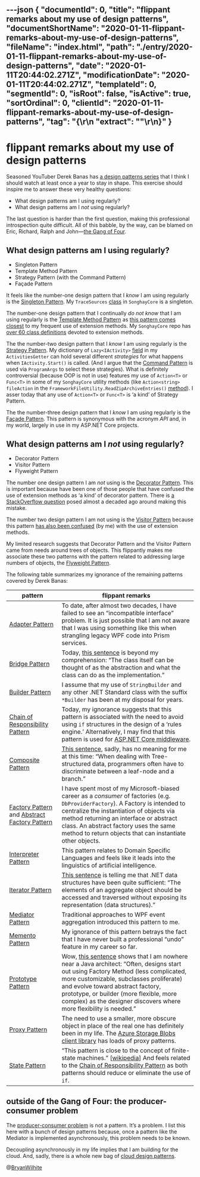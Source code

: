 ---json
{
  "documentId": 0,
  "title": "flippant remarks about my use of design patterns",
  "documentShortName": "2020-01-11-flippant-remarks-about-my-use-of-design-patterns",
  "fileName": "index.html",
  "path": "./entry/2020-01-11-flippant-remarks-about-my-use-of-design-patterns",
  "date": "2020-01-11T20:44:02.271Z",
  "modificationDate": "2020-01-11T20:44:02.271Z",
  "templateId": 0,
  "segmentId": 0,
  "isRoot": false,
  "isActive": true,
  "sortOrdinal": 0,
  "clientId": "2020-01-11-flippant-remarks-about-my-use-of-design-patterns",
  "tag": "{\r\n  \"extract\": \"\"\r\n}"
}
---

# flippant remarks about my use of design patterns

Seasoned YouTuber Derek Banas has [a design patterns series](https://www.youtube.com/playlist?list=PLF206E906175C7E07) that I think I should watch at least once a year to stay in shape. This exercise should inspire me to answer these very healthy questions:

- What design patterns am I using regularly?
- What design patterns am I _not_ using regularly?

The last question is harder than the first question, making this professional introspection quite difficult. All of this babble, by the way, can be blamed on Eric, Richard, Ralph and John—[the Gang of Four](https://en.wikipedia.org/wiki/Design_Patterns).

## What design patterns am I using regularly?

- Singleton Pattern
- Template Method Pattern
- Strategy Pattern (with the Command Pattern)
- Façade Pattern

It feels like the number-one design pattern that I _know_ I am using regularly is the [Singleton Pattern](https://www.youtube.com/watch?v=NZaXM67fxbs&list=PLF206E906175C7E07&index=8&t=0s). My `TraceSources` [class](https://github.com/BryanWilhite/SonghayCore/blob/master/SonghayCore/Diagnostics/TraceSources.cs) in `SonghayCore` is a singleton.

The number-one design pattern that I continually _do not know_ that I am using regularly is the [Template Method Pattern](https://www.youtube.com/watch?v=aR1B8MlwbRI&list=PLF206E906175C7E07&index=17&t=0s) as [this pattern comes closest](https://stackoverflow.com/a/6936197/22944) to my frequent use of extension methods. My `SonghayCore` repo has [over 60 class definitions](https://github.com/BryanWilhite/SonghayCore/tree/master/SonghayCore/Extensions) devoted to extension methods.

The the number-two design pattern that I _know_ I am using regularly is the [Strategy Pattern](https://www.youtube.com/watch?v=-NCgRD9-C6o&list=PLF206E906175C7E07&index=4&t=0s). My dictionary of `Lazy<IActivity>` [field](https://github.com/BryanWilhite/SonghayCore/blob/master/SonghayCore/Models/ActivitiesGetter.cs#L74) in my `ActivitiesGetter` can hold several different _strategies_ for what happens when `IActivity.Start()` is called. (And I argue that the [Command Pattern](https://www.youtube.com/watch?v=7Pj5kAhVBlg&list=PLF206E906175C7E07&index=13&t=0s) is used via `ProgramArgs` to select these strategies). What is definitely controversial (because OOP is not in use) features my use of `Action<T>` or `Func<T>` in some of my `SonghayCore` utility methods (like `Action<string> fileAction` in the `FrameworkFileUtility.ReadZipArchiveEntries()` [method](https://github.com/BryanWilhite/SonghayCore/blob/master/SonghayCore/FrameworkFileUtility.Compression.cs#L25)). I asser today that any use of `Action<T>` or `Func<T>` is ‘a kind’ of Strategy Pattern.

The the number-three design pattern that I _know_ I am using regularly is the [Façade Pattern](https://www.youtube.com/watch?v=B1Y8fcYrz5o&list=PLF206E906175C7E07&index=15&t=0s). This pattern is synonymous with the acronym _API_ and, in my world, largely in use in my ASP.NET Core projects.

## What design patterns am I _not_ using regularly?

- Decorator Pattern
- Visitor Pattern
- Flyweight Pattern

The number one design pattern I am _not_ using is the [Decorator Pattern](https://www.youtube.com/watch?v=j40kRwSm4VE&list=PLF206E906175C7E07&index=12&t=0s). This is important because have been one of those people that have confused the use of extension methods as ‘a kind’ of decorator pattern. There is [a StackOverflow question](https://stackoverflow.com/questions/4888116/the-decorator-pattern-extension-methods-in-c-sharp) posed almost a decaded ago around making this mistake.

The number two design pattern I am not using is the [Visitor Pattern](https://www.youtube.com/watch?v=pL4mOUDi54o&list=PLF206E906175C7E07&index=27&t=0s) because this pattern [has also been confused](https://stackoverflow.com/a/6935609/22944) (by me) with the use of extension methods.

My limited research suggests that Decorator Pattern and the Visitor Pattern came from needs around trees of objects. This flippantly makes me associate these two patterns with the pattern related to addressing large numbers of objects, the [Flyweight Pattern](https://www.youtube.com/watch?v=0vV-R2926ss&list=PLF206E906175C7E07&index=20&t=0s).

The following table summarizes my ignorance of the remaining patterns covered by Derek Banas:

pattern | flippant remarks
-- | --
[Adapter Pattern](https://www.youtube.com/watch?v=qG286LQM6BU&list=PLF206E906175C7E07&index=14&t=0s) | To date, after almost two decades, I have failed to see an “incompatible interface” problem. It is just possible that I am not aware that I was using something like this when strangling legacy WPF code into Prism services.
[Bridge Pattern](https://www.youtube.com/watch?v=9jIgSsIfh_8&list=PLF206E906175C7E07&index=16&t=0s) | Today, [this sentence](https://en.wikipedia.org/wiki/Bridge_pattern) is beyond my comprehension: “The class itself can be thought of as the abstraction and what the class can do as the implementation.”
[Builder Pattern](https://www.youtube.com/watch?v=9XnsOpjclUg&list=PLF206E906175C7E07&index=9&t=0s) | I assume that my use of `StringBuilder` and any other .NET Standard class with the suffix `*Builder` has been at my disposal for years.
[Chain of Responsibility Pattern](https://www.youtube.com/watch?v=jDX6x8qmjbA&list=PLF206E906175C7E07&index=23&t=0s) | Today, my ignorance suggests that this pattern is associated with the need to avoid using `if` structures in the design of a ‘rules engine.’ Alternatively, I may find that this pattern is used for [ASP.NET Core middleware](https://weblogs.asp.net/ricardoperes/dynamically-loading-middleware-in-asp-net-core).
[Composite Pattern](https://www.youtube.com/watch?v=2HUnoKyC9l0&list=PLF206E906175C7E07&index=19&t=0s) | [This sentence](https://en.wikipedia.org/wiki/Composite_pattern#Motivation), sadly, has no meaning for me at this time: “When dealing with Tree-structured data, programmers often have to discriminate between a leaf-node and a branch.”
[Factory Pattern](https://www.youtube.com/watch?v=ub0DXaeV6hA&list=PLF206E906175C7E07&index=6&t=0s) and [Abstract Factory Pattern](https://www.youtube.com/watch?v=xbjAsdAK4xQ&list=PLF206E906175C7E07&index=7&t=0s) | I have spent most of my Microsoft-biased career as a _consumer_ of factories (e.g. `DbProviderFactory`). A Factory is intended to centralize the instantiation of objects via method returning an interface or abstract class. An abstract factory uses the same method to return objects that can instantiate other objects.
[Interpreter Pattern](https://www.youtube.com/watch?v=6CVymSJQuJE&list=PLF206E906175C7E07&index=24&t=0s) | This pattern relates to Domain Specific Languages and feels like it leads into the linguistics of artificial intelligence.
[Iterator Pattern](https://www.youtube.com/watch?v=VKIzUuMdmag&list=PLF206E906175C7E07&index=18&t=0s) | [This sentence](https://en.wikipedia.org/wiki/Iterator_pattern#Overview) is telling me that .NET data structures have been quite sufficient: “The elements of an aggregate object should be accessed and traversed without exposing its representation (data structures).”
[Mediator Pattern](https://www.youtube.com/watch?v=8DxIpdKd41A&list=PLF206E906175C7E07&index=25&t=0s) | Traditional approaches to WPF event aggregation introduced this pattern to me.
[Memento Pattern](https://www.youtube.com/watch?v=jOnxYT8Iaoo&list=PLF206E906175C7E07&index=26&t=0s) | My ignorance of this pattern betrays the fact that I have never built a professional “undo” feature in my career so far.
[Prototype Pattern](https://www.youtube.com/watch?v=AFbZhRL0Uz8&list=PLF206E906175C7E07&index=10&t=0s) | Wow, [this sentence](https://en.wikipedia.org/wiki/Prototype_pattern#Rules_of_thumb) shows that I am nowhere near a Java architect: “Often, designs start out using Factory Method (less complicated, more customizable, subclasses proliferate) and evolve toward abstract factory, prototype, or builder (more flexible, more complex) as the designer discovers where more flexibility is needed.”
[Proxy Pattern](https://www.youtube.com/watch?v=cHg5bWW4nUI&list=PLF206E906175C7E07&index=22&t=0s) | The need to use a smaller, more obscure object in place of the real one has definitely been in my life. The [Azure Storage Blobs client library](https://github.com/Azure/azure-sdk-for-net/tree/master/sdk/storage/Azure.Storage.Blobs) has loads of proxy patterns.
[State Pattern](https://www.youtube.com/watch?v=MGEx35FjBuo&list=PLF206E906175C7E07&index=21&t=0s) | “This pattern is close to the concept of finite-state machines.” [[wikipedia](https://en.wikipedia.org/wiki/State_pattern)] And feels related to the [Chain of Responsibility Pattern](https://www.youtube.com/watch?v=jDX6x8qmjbA&list=PLF206E906175C7E07&index=23&t=0s) as both patterns should reduce or eliminate the use of `if`.

## outside of the Gang of Four: the producer-consumer problem

The [producer-consumer problem](https://en.wikipedia.org/wiki/Producer%E2%80%93consumer_problem) is not a pattern. It’s a problem. I list this here with a bunch of design patterns because, once a pattern like the Mediator is implemented asynchronously, this problem needs to be known.

Decoupling asynchronously in my life implies that I am building for the cloud. And, sadly, there is a whole new bag of [cloud design patterns](https://docs.microsoft.com/en-us/azure/architecture/patterns/#catalog-of-patterns).

@[BryanWilhite](https://twitter.com/BryanWilhite)
